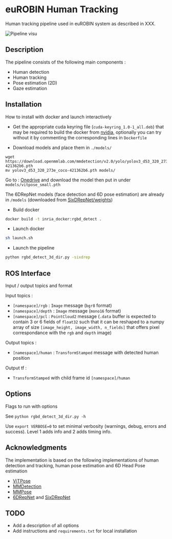 # euROBIN Human Tracking

Human tracking pipeline used in euROBIN system as described in XXX.

![Pipeline visu](images/eurobin_pipeline_gif.gif)

## Description

The pipeline consists of the following main components :
- Human detection
- Human tracking
- Pose estimation (2D)
- Gaze estimation

## Installation
How to install with docker and launch interactively

- Get the appropriate cuda keyring file (`cuda-keyring_1.0-1_all.deb`) that may be required to build the docker from [nvidia](https://developer.download.nvidia.com/compute/cuda/repos), optionally you can try without it by commenting the corresponding lines in `Dockerfile`

- Download models and place them in `./models/`
```
wget https://download.openmmlab.com/mmdetection/v2.0/yolo/yolov3_d53_320_273e_coco/yolov3_d53_320_273e_coco-421362b6.pth
mv yolov3_d53_320_273e_coco-421362b6.pth models/
```

Go to : [Onedrive](https://1drv.ms/u/s!AimBgYV7JjTlgccifT1XlGRatxg3vw?e=9wz7BY) and download the model then put in under `models/vitpose_small.pth`

The 6DRepNet models (face detection and 6D pose estimation) are already in `/models` (downloaded from [SixDRepNet/weights](https://github.com/jahongir7174/SixDRepNet/tree/master/weights))

- Build docker

```bash
docker build -t inria_docker:rgbd_detect .
```

- Launch docker

```bash
sh launch.sh
```

- Launch the pipeline

```bash
python rgbd_detect_3d_dir.py -sixdrep
```

## ROS Interface
Input / output topics and format

Input topics : 
- `[namespace]/rgb` : `Ìmage` message (`bgr8` format)
- `[namespace]/depth` : `Image` message (`mono16` format)
- `[namespace]/pcl` : `PointCloud2` message (`.data` buffer is expected to contain 3 or 6 fields of `float32` such that it can be reshaped to a numpy array of size `[image_height, image_width, n_fields]` that offers pixel correspondance with the `rgb` and `depth` image)

Output topics :
- `[namespace]/human` : `TransformStamped` message with detected human position

Output tf :
- `TransformStamped` with child frame id `[namespace]/human`

## Options
Flags to run with options

See `python rgbd_detect_3d_dir.py -h`

Use `export VERBOSE=0` to set minimal verbosity (warnings, debug, errors and success). Level 1 adds info and 2 adds timing info.

## Acknowledgments
The implementation is based on the following implementations of human detection and tracking, human pose estimation and 6D Head Pose estimation

- [ViTPose](https://github.com/ViTAE-Transformer/ViTPose)
- [MMDetection](https://github.com/open-mmlab/mmdetection)
- [MMPose](https://github.com/open-mmlab/mmpose)
- [6DRepNet](https://github.com/thohemp/6DRepNet) and [SixDRepNet](https://github.com/jahongir7174/SixDRepNet)

## TODO
- Add a description of all options
- Add instructions and `requirements.txt` for local installation